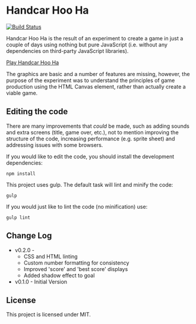 Handcar Hoo Ha
==============

[![Build Status](https://travis-ci.org/DJWoodZ/Handcar-Hoo-Ha.svg?branch=master)](https://travis-ci.org/DJWoodZ/Handcar-Hoo-Ha)

Handcar Hoo Ha is the result of an experiment to create a game in just a couple of days using nothing but pure JavaScript (i.e. without any dependencies on third-party JavaScript libraries).

[Play Handcar Hoo Ha](http://djwoodz.com/games/handcar-hoo-ha/)

The graphics are basic and a number of features are missing, however, the purpose of the experiment was to understand the principles of game production using the HTML Canvas element, rather than actually create a viable game.

Editing the code
----------------

There are many improvements that *could* be made, such as adding sounds and extra screens (title, game over, etc.), not to mention improving the structure of the code, increasing performance (e.g. sprite sheet) and addressing issues with some browsers.

If you would like to edit the code, you should install the development dependencies:

`npm install`

This project uses gulp. The default task will lint and minify the code:

`gulp`

If you would just like to lint the code (no minification) use:

`gulp lint`

Change Log
----------

* v0.2.0 -
  * CSS and HTML linting
  * Custom number formatting for consistency
  * Improved 'score' and 'best score' displays
  * Added shadow effect to goal
* v0.1.0 - Initial Version

License
-------

This project is licensed under MIT.
